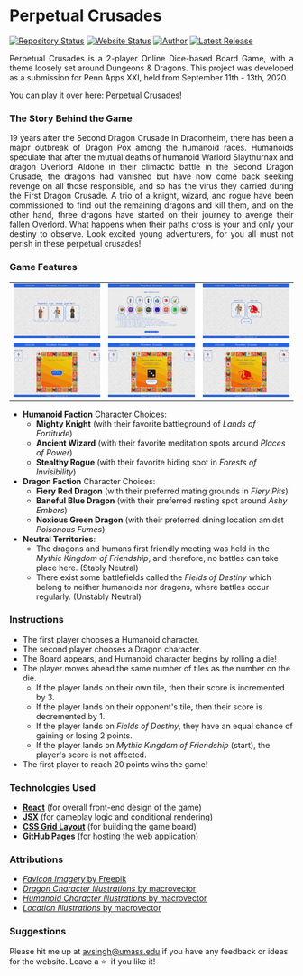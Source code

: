 # Perpetual Crusades

[![Repository Status](https://img.shields.io/badge/Repository%20Status-Maintained-dark%20green.svg)](https://github.com/AVS1508/perpetual-crusades/)
[![Website Status](https://img.shields.io/badge/Website%20Status-Online-green)](https://www.adityavsingh.com/perpetual-crusades)
[![Author](https://img.shields.io/badge/Author-Aditya%20Vikram%20Singh-blue.svg)](https://www.linkedin.com/in/AVS1508/)
[![Latest Release](https://img.shields.io/badge/Latest%20Release-13%20June%202021-yellow.svg)](https://github.com/AVS1508/perpetual-crusades/commit/master)

<p align="justify">Perpetual Crusades is a 2-player Online Dice-based Board Game, with a theme loosely set around Dungeons & Dragons. This project was developed as a submission for Penn Apps XXI, held from September 11th - 13th, 2020.</p>

You can play it over here: <a href="https://www.adityavsingh.com/perpetual-crusades" alt="Perpetual Crusades">Perpetual Crusades</a>!

### The Story Behind the Game

<p align="justify">19 years after the Second Dragon Crusade in Draconheim, there has been a major outbreak of Dragon Pox among the humanoid races. Humanoids speculate that after the mutual deaths of humanoid Warlord Slaythurnax and dragon Overlord Aldone in their climactic battle in the Second Dragon Crusade, the dragons had vanished but have now come back seeking revenge on all those responsible, and so has the virus they carried during the First Dragon Crusade. A trio of a knight, wizard, and rogue have been commissioned to find out the remaining dragons and kill them, and on the other hand, three dragons have started on their journey to avenge their fallen Overlord. What happens when their paths cross is your and only your destiny to observe. Look excited young adventurers, for you all must not perish in these perpetual crusades!</p>

### Game Features

<table>
<tr>
<td>
<img src="https://raw.githubusercontent.com/AVS1508/perpetual-crusades/master/images/%231%20Introduction.jpg" alt="Introduction">
</td>
<td>
<img src="https://raw.githubusercontent.com/AVS1508/perpetual-crusades/master/images/%232%20Instructions.jpg" alt="Instructions">
</td>
<td>
<img src="https://raw.githubusercontent.com/AVS1508/perpetual-crusades/master/images/%233%20Start%20Game.jpg" alt="Start Game">
</td>
</tr>
<tr>
<td>
<img src="https://raw.githubusercontent.com/AVS1508/perpetual-crusades/master/images/%234%20Gameplay%20Start.jpg" alt="Gameplay Start">
</td>
<td>
<img src="https://raw.githubusercontent.com/AVS1508/perpetual-crusades/master/images/%235%20Gameplay%20In-Progress.jpg" alt="Gameplay In-Progress">
</td>
<td>
<img src="https://raw.githubusercontent.com/AVS1508/perpetual-crusades/master/images/%236%20Game%20Over.jpg" alt="Game Over">
</td>
</tr>
</table>

- **Humanoid Faction** Character Choices:
  - **Mighty Knight** (with their favorite battleground of _Lands of Fortitude_)
  - **Ancient Wizard** (with their favorite meditation spots around _Places of Power_)
  - **Stealthy Rogue** (with their favorite hiding spot in _Forests of Invisibility_)
- **Dragon Faction** Character Choices:
  - **Fiery Red Dragon** (with their preferred mating grounds in _Fiery Pits_)
  - **Baneful Blue Dragon** (with their preferred resting spot around _Ashy Embers_)
  - **Noxious Green Dragon** (with their preferred dining location amidst _Poisonous Fumes_)
- **Neutral Territories**:
  - The dragons and humans first friendly meeting was held in the _Mythic Kingdom of Friendship_, and therefore, no battles can take place here. (Stably Neutral)
  - There exist some battlefields called the _Fields of Destiny_ which belong to neither humanoids nor dragons, where battles occur regularly. (Unstably Neutral)

### Instructions

- The first player chooses a Humanoid character.
- The second player chooses a Dragon character.
- The Board appears, and Humanoid character begins by rolling a die!
- The player moves ahead the same number of tiles as the number on the die.
  - If the player lands on their own tile, then their score is incremented by 3.
  - If the player lands on their opponent's tile, then their score is decremented by 1.
  - If the player lands on _Fields of Destiny_, they have an equal chance of gaining or losing 2 points.
  - If the player lands on _Mythic Kingdom of Friendship_ (start), the player's score is not affected.
- The first player to reach 20 points wins the game!

### Technologies Used

- [**React**](https://reactjs.org/) (for overall front-end design of the game)
- [**JSX**](https://reactjs.org/docs/introducing-jsx.html) (for gameplay logic and conditional rendering)
- [**CSS Grid Layout**](https://developer.mozilla.org/en-US/docs/Web/CSS/CSS_Grid_Layout#:~:text=CSS%20Grid%20Layout%20excels%20at,elements%20into%20columns%20and%20rows) (for building the game board)
- [**GitHub Pages**](https://pages.github.com/) (for hosting the web application)

### Attributions

- [_Favicon Imagery_ by Freepik](https://www.freepik.com/vectors/template)
- [_Dragon Character Illustrations_ by macrovector](https://www.freepik.com/vectors/dragon)
- [_Humanoid Character Illustrations_ by macrovector](https://www.freepik.com/vectors/retro)
- [_Location Illustrations_ by macrovector](https://www.freepik.com/vectors/tree)

### Suggestions

Please hit me up at avsingh@umass.edu if you have any feedback or ideas for the website. Leave a :star: &nbsp;if you like it!

